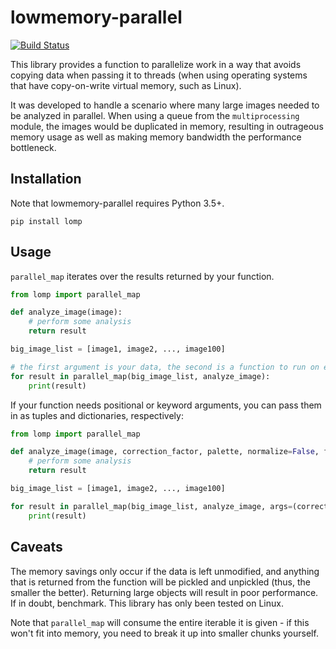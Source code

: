 # lowmemory-parallel

[![Build Status](https://travis-ci.org/jimrybarski/lowmem-parallel.svg?branch=master)](https://travis-ci.org/jimrybarski/lowmem-parallel)

This library provides a function to parallelize work in a way that avoids copying data when passing it to threads (when
using operating systems that have copy-on-write virtual memory, such as Linux).

It was developed to handle a scenario where many large images needed to be analyzed in parallel. When using a queue
from the `multiprocessing` module, the images would be duplicated in memory, resulting in outrageous memory usage as
well as making memory bandwidth the performance bottleneck.

## Installation

Note that lowmemory-parallel requires Python 3.5+.

`pip install lomp`

## Usage

`parallel_map` iterates over the results returned by your function.

```python
from lomp import parallel_map

def analyze_image(image):
    # perform some analysis
    return result

big_image_list = [image1, image2, ..., image100]

# the first argument is your data, the second is a function to run on each item
for result in parallel_map(big_image_list, analyze_image):
    print(result)
```

If your function needs positional or keyword arguments, you can pass them in as tuples and dictionaries, respectively:

```python
from lomp import parallel_map

def analyze_image(image, correction_factor, palette, normalize=False, find_kittens=False):
    # perform some analysis
    return result

big_image_list = [image1, image2, ..., image100]

for result in parallel_map(big_image_list, analyze_image, args=(correction_factor, palette), kwargs={'find_kittens': True):
    print(result)
```

## Caveats

The memory savings only occur if the data is left unmodified, and anything that is returned from the function will be
pickled and unpickled (thus, the smaller the better). Returning large objects will result in poor performance.
If in doubt, benchmark. This library has only been tested on Linux.

Note that `parallel_map` will consume the entire iterable it is given - if this won't fit into memory, you need to
break it up into smaller chunks yourself.